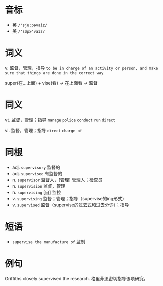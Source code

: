 # 音标

- 英 `/'sjuːpəvaiz/`
- 美 `/'sʊpɚ'vaɪz/`

# 词义

v. 监督，管理，指导
`to be in charge of an activity or person, and make sure that things are done in the correct way`



super(在…上面) + vise(看) → 在上面看 → 监督

# 同义

vt. 监督，管理；指导
`manage` `police` `conduct` `run` `direct`

vi. 监督，管理；指导
`direct` `charge of`

# 同根

- adj. `supervisory` 监督的
- adj. `supervised` 有监督的
- n. `supervisor` 监督人，[管理] 管理人；检查员
- n. `supervision` 监督，管理
- n. `supervising` [自] 监控
- v. `supervising` 监督；管理；指导（supervise的ing形式）
- v. `supervised` 监督（supervise的过去式和过去分词）；指导

# 短语

- `supervise the manufacture of` 监制

# 例句

Griffiths closely supervised the research.
格里菲思密切指导该项研究。


